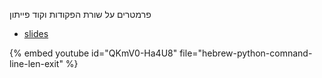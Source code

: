 פרמטרים על שורת הפקודות וקוד פייתון


* [slides](https://code-maven.com/slides/python-programming/command-line-arguments-len)

{% embed youtube id="QKmV0-Ha4U8" file="hebrew-python-comnand-line-len-exit" %}

